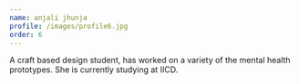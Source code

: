 ```yaml
---
name: anjali jhunja
profile: /images/profile6.jpg
order: 6
---
```

A craft based design student, has worked on a variety of the mental health prototypes. She is currently studying at IICD.
